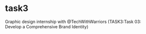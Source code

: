 # task3
Graphic design internship with @TechWithWarriors (TASK3:Task 03: Develop a Comprehensive Brand Identity)
